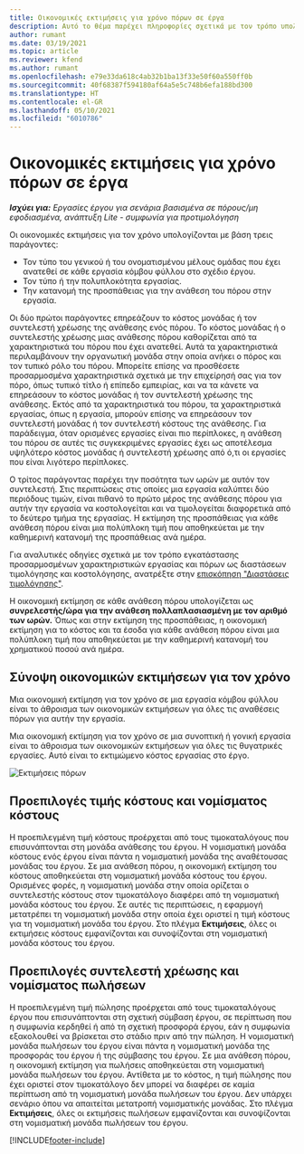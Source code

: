 ```yaml
---
title: Οικονομικές εκτιμήσεις για χρόνο πόρων σε έργα
description: Αυτό το θέμα παρέχει πληροφορίες σχετικά με τον τρόπο υπολογισμού των οικονομικών εκτιμήσεων για τον χρόνο.
author: rumant
ms.date: 03/19/2021
ms.topic: article
ms.reviewer: kfend
ms.author: rumant
ms.openlocfilehash: e79e33da618c4ab32b1ba13f33e50f60a550ff0b
ms.sourcegitcommit: 40f68387f594180af64a5e5c748b6efa188bd300
ms.translationtype: HT
ms.contentlocale: el-GR
ms.lasthandoff: 05/10/2021
ms.locfileid: "6010786"
---
```

# <a name="financial-estimates-for-resource-time-on-projects"></a>Οικονομικές εκτιμήσεις για χρόνο πόρων σε έργα

_**Ισχύει για:** Εργασίες έργου για σενάρια βασισμένα σε πόρους/μη εφοδιασμένα, ανάπτυξη Lite - συμφωνία για προτιμολόγηση_

Οι οικονομικές εκτιμήσεις για τον χρόνο υπολογίζονται με βάση τρεις παράγοντες: 

- Τον τύπο του γενικού ή του ονοματισμένου μέλους ομάδας που έχει ανατεθεί σε κάθε εργασία κόμβου φύλλου στο σχέδιο έργου. 
- Τον τύπο ή την πολυπλοκότητα εργασίας.
- Την κατανομή της προσπάθειας για την ανάθεση του πόρου στην εργασία. 

Οι δύο πρώτοι παράγοντες επηρεάζουν το κόστος μονάδας ή τον συντελεστή χρέωσης της ανάθεσης ενός πόρου. Το κόστος μονάδας ή ο συντελεστής χρέωσης μιας ανάθεσης πόρου καθορίζεται από τα χαρακτηριστικά του πόρου που έχει ανατεθεί. Αυτά τα χαρακτηριστικά περιλαμβάνουν την οργανωτική μονάδα στην οποία ανήκει ο πόρος και τον τυπικό ρόλο του πόρου. Μπορείτε επίσης να προσθέσετε προσαρμοσμένα χαρακτηριστικά σχετικά με την επιχείρησή σας για τον πόρο, όπως τυπικό τίτλο ή επίπεδο εμπειρίας, και να τα κάνετε να επηρεάσουν το κόστος μονάδας ή τον συντελεστή χρέωσης της ανάθεσης.
Εκτός από τα χαρακτηριστικά του πόρου, τα χαρακτηριστικά εργασίας, όπως η εργασία, μπορούν επίσης να επηρεάσουν τον συντελεστή μονάδας ή τον συντελεστή κόστους της ανάθεσης. Για παράδειγμα, όταν ορισμένες εργασίες είναι πιο περίπλοκες, η ανάθεση του πόρου σε αυτές τις συγκεκριμένες εργασίες έχει ως αποτέλεσμα υψηλότερο κόστος μονάδας ή συντελεστή χρέωσης από ό,τι οι εργασίες που είναι λιγότερο περίπλοκες.   

Ο τρίτος παράγοντας παρέχει την ποσότητα των ωρών με αυτόν τον συντελεστή. Στις περιπτώσεις στις οποίες μια εργασία καλύπτει δύο περιόδους τιμών, είναι πιθανό το πρώτο μέρος της ανάθεσης πόρου για αυτήν την εργασία να κοστολογείται και να τιμολογείται διαφορετικά από το δεύτερο τμήμα της εργασίας. Η εκτίμηση της προσπάθειας για κάθε ανάθεση πόρου είναι μια πολύπλοκη τιμή που αποθηκεύεται με την καθημερινή κατανομή της προσπάθειας ανά ημέρα.

Για αναλυτικές οδηγίες σχετικά με τον τρόπο εγκατάστασης προσαρμοσμένων χαρακτηριστικών εργασίας και πόρων ως διαστάσεων τιμολόγησης και κοστολόγησης, ανατρέξτε στην [επισκόπηση "Διαστάσεις τιμολόγησης"](../pricing-costing/pricing-dimensions-overview.md).

Η οικονομική εκτίμηση σε κάθε ανάθεση πόρου υπολογίζεται ως **συνρελεστής/ώρα για την ανάθεση πολλαπλασιασμένη με τον αριθμό των ωρών.**  Όπως και στην εκτίμηση της προσπάθειας, η οικονομική εκτίμηση για το κόστος και τα έσοδα για κάθε ανάθεση πόρου είναι μια πολύπλοκη τιμή που αποθηκεύεται με την καθημερινή κατανομή του χρηματικού ποσού ανά ημέρα. 

## <a name="summarizing-financial-estimates-for-time"></a>Σύνοψη οικονομικών εκτιμήσεων για τον χρόνο
Μια οικονομική εκτίμηση για τον χρόνο σε μια εργασία κόμβου φύλλου είναι το άθροισμα των οικονομικών εκτιμήσεων για όλες τις αναθέσεις πόρων για αυτήν την εργασία.

Μια οικονομική εκτίμηση για τον χρόνο σε μια συνοπτική ή γονική εργασία είναι το άθροισμα των οικονομικών εκτιμήσεων για όλες τις θυγατρικές εργασίες. Αυτό είναι το εκτιμώμενο κόστος εργασίας στο έργο. 

![Εκτιμήσεις πόρων](./media/navigation12.png)

## <a name="default-cost-price-and-cost-currency"></a>Προεπιλογές τιμής κόστους και νομίσματος κόστους

Η προεπιλεγμένη τιμή κόστους προέρχεται από τους τιμοκαταλόγους που επισυνάπτονται στη μονάδα ανάθεσης του έργου. Η νομισματική μονάδα κόστους ενός έργου είναι πάντα η νομισματική μονάδα της αναθέτουσας μονάδας του έργου. Σε μια ανάθεση πόρου, η οικονομική εκτίμηση του κόστους αποθηκεύεται στη νομισματική μονάδα κόστους του έργου. Ορισμένες φορές, η νομισματική μονάδα στην οποία ορίζεται ο συντελεστής κόστους στον τιμοκατάλογο διαφέρει από τη νομισματική μονάδα κόστους του έργου. Σε αυτές τις περιπτώσεις, η εφαρμογή μετατρέπει τη νομισματική μονάδα στην οποία έχει οριστεί η τιμή κόστους για τη νομισματική μονάδα του έργου. Στο πλέγμα **Εκτιμήσεις**, όλες οι εκτιμήσεις κόστους εμφανίζονται και συνοψίζονται στη νομισματική μονάδα κόστους του έργου. 

## <a name="default-bill-rate-and-sales-currency"></a>Προεπιλογές συντελεστή χρέωσης και νομίσματος πωλήσεων

Η προεπιλεγμένη τιμή πώλησης προέρχεται από τους τιμοκαταλόγους έργου που επισυνάπτονται στη σχετική σύμβαση έργου, σε περίπτωση που η συμφωνία κερδηθεί ή από τη σχετική προσφορά έργου, εάν η συμφωνία εξακολουθεί να βρίσκεται στο στάδιο πριν από την πώληση. Η νομισματική μονάδα πωλήσεων του έργου είναι πάντα η νομισματική μονάδα της προσφοράς του έργου ή της σύμβασης του έργου. Σε μια ανάθεση πόρου, η οικονομική εκτίμηση για πωλήσεις αποθηκεύεται στη νομισματική μονάδα πωλήσεων του έργου. Αντίθετα με το κόστος, η τιμή πώλησης που έχει οριστεί στον τιμοκατάλογο δεν μπορεί να διαφέρει σε καμία περίπτωση από τη νομισματική μονάδα πωλήσεων του έργου. Δεν υπάρχει σενάριο όπου να απαιτείται μετατροπή νομισματικής μονάδας. Στο πλέγμα **Εκτιμήσεις**, όλες οι εκτιμήσεις πωλήσεων εμφανίζονται και συνοψίζονται στη νομισματική μονάδα πωλήσεων του έργου. 

[!INCLUDE[footer-include](../includes/footer-banner.md)]
